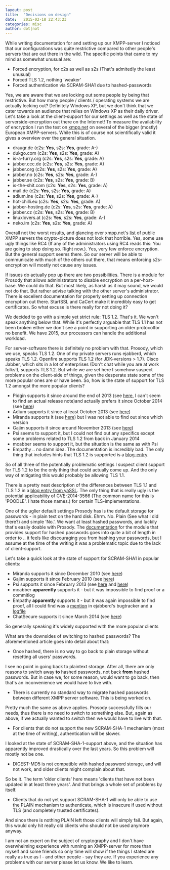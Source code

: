 ```yaml
---
layout: post
title:  "Decisions on design"
date:   2015-02-18 22:43:23
categories: misc
author: dot|not
---
```

While writing documentation for and setting up our XMPP-server I noticed that
our configurations was quite restrictive compared to other people's servers
that are out there in the wild. The specific points that came to my mind as
somewhat unusual are:

* Forced encryption, for c2s as well as s2s (That's admitedly the least unusual) 
* Forced TLS 1.2, nothing 'weaker' 
* Forced authentication via SCRAM-SHA1 due to hashed-passwords 

Yes, we are aware that we are locking out some people by being that
restrictive. But how many people / clients / operating systems we are actually
locking out? Definitely Windows XP, but we don't think that we cater towards an
audience that relies on Windows XP as their daily driver. Let's take a look at
the client-support for our settings as well as the state of
serverside-encryption out there on the Internet!  To measure the availability
of encryption I run the test on [xmpp.net](https://xmpp.net) on several of the
bigger (mostly) European XMPP-servers. While this is of course not
scientifically valid it gives a overview over the general situation.

* draugr.de (c2s: **Yes**, s2s: **Yes**, grade: A-) 
* dukgo.com (c2s: **Yes**, s2s: **Yes**, grade: A) 
* is-a-furry.org (c2s: **Yes**, s2s: **Yes**, grade: A) 
* jabber.ccc.de (c2s: **Yes**, s2s: **Yes**, grade: A) 
* jabber.org (c2s: **Yes**, s2s: **Yes**, grade: A) 
* jabber.no (c2s: **Yes**, s2s: **Yes**, grade: A-) 
* jabber.se (c2s: **Yes**, s2s: **Yes**, grade: B)
* is-the-shit.com (c2s: **Yes**, s2s: **Yes**, grade: A)
* mail.de (c2s: **Yes**, s2s: **Yes**, grade: A)
* adium.ine (c2s: **Yes**, s2s: **Yes**, grade: A-)
* hot-chilli.eu (c2s: **Yes**, s2s: **Yes**, grade: A)
* jabber-hosting.de (c2s: **Yes**, s2s: **Yes**, grade: A)
* jabber.cz (c2s: **Yes**, s2s: **Yes**, grade: B)
* linuxlovers.at (c2s: **Yes**, s2s: **Yes**, grade: A-)
* neko.im (c2s: **Yes**, s2s: **Yes**, grade: A)

Overall not the worst results, and glancing over xmpp.net's
[list](https://xmpp.net/directory.php) of public XMPP servers the
crypto-picture does not look that horrible. Yes, some use ugly things like RC4
(If any of the administrators using RC4 reads this: You are going to stop doing
so. Right now.). Yes, very few enforce encryption. But the general support
seems there. So our server will be able to communicate with much of the others
out there, that means enforcing s2s-encryption will mostly not cause any
issues.

If issues do actually pop up there are two possibilities. There is a module for
Prosody that allows administrators to disable encryption on a per-host-base. We
could do that. But most likely, as harsh as it may sound, we would not do that.
But rather advise talking with the other server's administrator. There is
excellent documentation for properly setting up connection encryption out
there. StartSSL and CaCert make it incredibly easy to get certificates. So what
excuse is there really for not doing it?

We decided to go with a simple yet strict rule: TLS 1.2. That's it. We won't
speak anything below that. While it's perfectly arguable that TLS 1.1 has not
been broken either we don't see a point in supporting an older protocolfor no
benefit. We have 2015, our processors can handle the additional workload.

For server-software there is definitely no problem with that. Prosody, which we
use, speaks TLS 1.2. One of my private servers runs ejabberd, which speaks TLS
1.2. Openfire supports TLS 1.2 (for JDK-versions > 1.7). Cisco Jabber, which
sits in a lot of enterprises (Don't chat while you are at work folks!),
supports TLS 1.2. But while we are set here I somehow suspect problems on the
client-side of things, given the desperate state some of the more popular ones
are or have been. So, how is the state of support for TLS 1.2 amongst the more
popular clients?

* Pidgin supports it since around the end of 2013 (see [here](https://developer.pidgin.im/ticket/15744), I can't seem to find an actual release note)and actually prefers it since October 2014 (see [here](https://developer.pidgin.im/wiki/ChangeLog))
* Adium supports it since at least October 2013 (see [here](https://trac.adium.im/wiki/AdiumVersionHistory))
* Miranda supports it (see [here](http://miranda-im.de/mediawiki/index.php?title=SSL)) but I was not able to find out since which version
* Gajim supports it since around November 2013 (see [here](https://python-nbxmpp.gajim.org/ticket/8))
* Psi seems to support it, but I could not find out any specifics except some problems related to TLS 1.2 from back in January 2014
* mcabber seems to support it, but the situation is the same as with Psi
* Empathy .. no damn idea. The documentation is incredibly bad. The only thing that includes hints that TLS 1.2 is supported is a [blog-entry](https://blog.thijsalkema.de/me/blog//blog/2013/09/02/the-state-of-tls-on-xmpp-3/)

So of all three of the potentially problematic settings I suspect client
support for TLS 1.2 to be the only thing that could actually come up. And the
only way of mitigating this would probably be allowing TLS 1.1.

There is a pretty neat description of the differences between TLS 1.1 and TLS
1.2 in a [blog entry from
yaSSL](http://www.yassl.com/yaSSL/Blog/Entries/2010/10/7_Differences_between_SSL_and_TLS_Protocol_Versions.html).
The only thing that is really ugly is the potential applicability of
CVE-2014-3566 (The common name for this is 'POODLE'. I hate those names.) for
certain TLS-implementations.

One of the uglier default settings Prosody has is the default storage for
passwords - in plain text on the hard disk. Ehrm. No. Plain (See what I did
there?) and simple 'No.'. We want at least hashed passwords, and luckily that's
easily doable with Prosody. The
[documentation](http://prosody.im/doc/plain_or_hashed) for the module that
provides support for hashed passwords goes into quite a bit of length in order
to .. it feels like discouraging you from hashing your passwords, but I assume
at the time of the writing it was a problematic topic due to the lack of
client-support.

Let's take a quick look at the state of support for SCRAM-SHA1 in popular clients:

* Miranda supports it since December 2010 (see [here](https://code.google.com/p/miranda/source/list?num=25&start=13218))
* Gajim supports it since February 2010 (see [here](https://trac.gajim.org/changeset/2593c6a02d88))
* Psi supports it since February 2013 (see [here](https://github.com/tfar/psi-soc2010/commits/sasl-scram) and [here](https://github.com/tfar/iris-gsoc2010/commits/sasl-scram))
* mcabber **apparently** supports it - but it was impossible to find proof or a commitlog
* Empathy **apparently** supports it - but it was again impossible to find proof, all I could find was a [mention](https://support.process-one.net/browse/EJAB-1196) in ejabberd's bugtracker and a [logfile](http://bokomoko.de/~rd/telepathy/All-05-10-12_23-42-27.log)
* ChatSecure supports it since March 2014 (see [here](https://github.com/robbiehanson/XMPPFramework/commit/6a6c326314c46e2f72b847204142e7fe8af74079))

So generally speaking it's widely supported with the more popular clients

What are the downsides of switching to hashed passwords? The aforementioned
article goes into detail about that:

* Once hashed, there is no way to go back to plain storage without
resetting all users' passwords.

I see no point in going back to plaintext storage. After all, there are only
reasons to switch away **to** hashed passwords, not back **from** hashed
passwords. But in case we, for some reason, would want to go back, then that's
an inconvenience we would have to live with.

* There is currently no standard way to migrate hashed passwords
between different XMPP server software. This is being worked on.

Pretty much the same as above applies. Prosody successfully fills our needs,
thus there is no need to switch to something else. But, again as above, if we
actually wanted to switch then we would have to live with that.

* For clients that do not support the new SCRAM-SHA-1 mechanism
(most at the time of writing), authentication will be slower.

I looked at the state of SCRAM-SHA-1-support above, and the situation has
apparently improved drastically over the last years. So this problem will
mostly not be one.

* DIGEST-MD5 is not compatible with hashed password storage, and
will not work, and older clients might complain about that.

So be it. The term 'older clients' here means 'clients that have not been
updated in at least three years'. And that brings a whole set of problems by
itself.

* Clients that do not yet support SCRAM-SHA-1 will only be able to use the
PLAIN mechanism to authenticate, which is insecure if used without TLS (and
completely trusted certificates).

And since there is nothing PLAIN left those clients will simply fail. But
again, this would only hit really old clients who should not be used anymore
anyway.

I am not an expert on the subject of cryptography and I don't have overwhelming
experience with running an XMPP-server for more than myself and some friends so
only time will show if the things I stated are really as true as I - and other
people - say they are. If you experience any problems with our server please
let us know. We like to learn.
